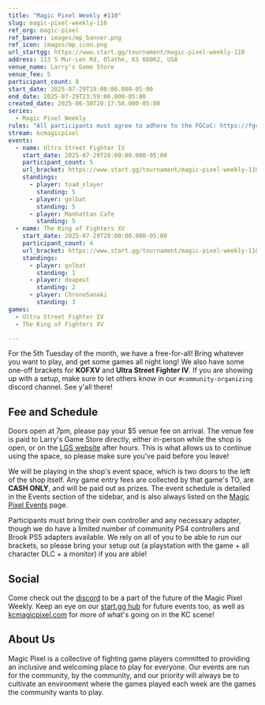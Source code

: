```yaml
---
title: "Magic Pixel Weekly #110"
slug: magic-pixel-weekly-110
ref_org: magic-pixel
ref_banner: images/mp_banner.png
ref_icon: images/mp_icon.png
url_startgg: https://www.start.gg/tournament/magic-pixel-weekly-110
address: 113 S Mur-Len Rd, Olathe, KS 66062, USA
venue_name: Larry's Game Store
venue_fee: 5
participant_count: 8
start_date: 2025-07-29T19:00:00.000-05:00
end_date: 2025-07-29T23:59:00.000-05:00
created_date: 2025-06-30T20:17:58.000-05:00
series:
  - Magic Pixel Weekly
rules: "All participants must agree to adhere to the FGCoC: https://fgcoc.com/"
stream: kcmagicpixel
events:
  - name: Ultra Street Fighter IV
    start_date: 2025-07-29T20:00:00.000-05:00
    participant_count: 5
    url_bracket: https://www.start.gg/tournament/magic-pixel-weekly-110/events/ultra-street-fighter-iv/brackets/2033301/2977429
    standings:
      - player: toad_slayer
        standing: 5
      - player: golbat
        standing: 5
      - player: Manhattan Cafe
        standing: 5
  - name: The King of Fighters XV
    start_date: 2025-07-29T20:00:00.000-05:00
    participant_count: 4
    url_bracket: https://www.start.gg/tournament/magic-pixel-weekly-110/events/king-of-fighters-xv/brackets/2012417/2947624
    standings:
      - player: golbat
        standing: 1
      - player: deapest
        standing: 2
      - player: ChronoSanaki
        standing: 3
games:
  - Ultra Street Fighter IV
  - The King of Fighters XV

---
```


For the 5th Tuesday of the month, we have a free-for-all! Bring whatever you want to play, and get some games all night long! We also have some one-off brackets for **KOFXV** and **Ultra Street Fighter IV**. If you are showing up with a setup, make sure to let others know in our <code>#community-organizing</code> discord channel. See y'all there!<!--more-->

<!--As always, in addition to the brackets listed, casuals are welcome for any game all night if setups are available, so please bring your favorite game out! -->

## Fee and Schedule

Doors open at 7pm, please pay your $5 venue fee on arrival. The venue fee is paid to Larry's Game Store directly, either in-person while the shop is open, or on the [LGS website](https://www.larrysgamestore.com/products/kc-magic-pixel-5) after hours. This is what allows us to continue using the space, so please make sure you've paid before you leave!

We will be playing in the shop's event space, which is two doors to the left of the shop itself. Any game entry fees are collected by that game's TO, are **CASH ONLY**, and will be paid out as prizes. The event schedule is detailed in the Events section of the sidebar, and is also always listed on the [Magic Pixel Events](https://kcmagicpixel.com/events/) page.

Participants must bring their own controller and any necessary adapter, though we do have a limited number of community PS4 controllers and Brook PS5 adapters available. We rely on all of you to be able to run our brackets, so please bring your setup out (a playstation with the game + all character DLC + a monitor) if you are able!  

## Social

Come check out the [discord](https://discord.gg/jkmn6CVrrQ) to be a part of the future of the Magic Pixel Weekly. Keep an eye on our [start.gg hub](https://www.start.gg/hub/magic-pixel) for future events too, as well as [kcmagicpixel.com](https://kcmagicpixel.com) for more of what's going on in the KC scene!

## About Us

Magic Pixel is a collective of fighting game players committed to providing an inclusive and welcoming place to play for everyone. Our events are run for the community, by the community, and our priority will always be to cultivate an environment where the games played each week are the games the community wants to play.
  